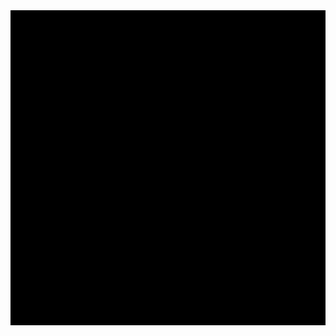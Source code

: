 <!DOCTYPE html>
<html lang="pl">
<head>
  <meta charset="UTF-8">
  <title>Gra Snake</title>
  <style>
    canvas { background-color: black; display: block; margin: auto; }
  </style>
</head>
<body>
  <canvas id="game" width="400" height="400"></canvas>
  <script>
    const canvas = document.getElementById('game');
    const ctx = canvas.getContext('2d');
    let snake = [{ x: 200, y: 200 }];
    let direction = 'RIGHT';
    let food = { x: 100, y: 100 };

    document.addEventListener('keydown', changeDirection);

    function changeDirection(e) {
      if (e.key === 'ArrowUp' && direction !== 'DOWN') direction = 'UP';
      if (e.key === 'ArrowDown' && direction !== 'UP') direction = 'DOWN';
      if (e.key === 'ArrowLeft' && direction !== 'RIGHT') direction = 'LEFT';
      if (e.key === 'ArrowRight' && direction !== 'LEFT') direction = 'RIGHT';
    }

    function drawSnake() {
      ctx.fillStyle = 'lime';
      snake.forEach(part => ctx.fillRect(part.x, part.y, 20, 20));
    }

    function moveSnake() {
      let head = { ...snake[0] };
      if (direction === 'UP') head.y -= 20;
      if (direction === 'DOWN') head.y += 20;
      if (direction === 'LEFT') head.x -= 20;
      if (direction === 'RIGHT') head.x += 20;
      snake.unshift(head);
      if (head.x === food.x && head.y === food.y) {
        spawnFood();
      } else {
        snake.pop();
      }
    }

    function spawnFood() {
      food.x = Math.floor(Math.random() * 20) * 20;
      food.y = Math.floor(Math.random() * 20) * 20;
    }

    function drawFood() {
      ctx.fillStyle = 'red';
      ctx.fillRect(food.x, food.y, 20, 20);
    }

    function gameLoop() {
      ctx.clearRect(0, 0, canvas.width, canvas.height);
      drawFood();
      drawSnake();
      moveSnake();
      if (snake[0].x < 0 || snake[0].x >= canvas.width || snake[0].y < 0 || snake[0].y >= canvas.height) {
        alert('Game Over');
        snake = [{ x: 200, y: 200 }];
        direction = 'RIGHT';
      }
      setTimeout(gameLoop, 100);
    }

    spawnFood();
    gameLoop();
  </script>
</body>
</html>



<!---
adison05/adison05 is a ✨ special ✨ repository because its `README.md` (this file) appears on your GitHub profile.
You can click the Preview link to take a look at your changes.
--->
